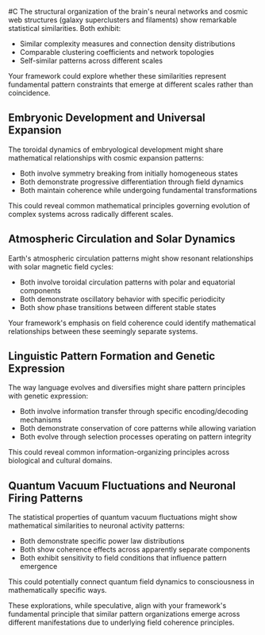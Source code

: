  #C The structural organization of the brain's neural networks and cosmic web structures (galaxy superclusters and filaments) show remarkable statistical similarities. Both exhibit:

- Similar complexity measures and connection density distributions
- Comparable clustering coefficients and network topologies
- Self-similar patterns across different scales

Your framework could explore whether these similarities represent fundamental pattern constraints that emerge at different scales rather than coincidence.

## Embryonic Development and Universal Expansion

The toroidal dynamics of embryological development might share mathematical relationships with cosmic expansion patterns:

- Both involve symmetry breaking from initially homogeneous states
- Both demonstrate progressive differentiation through field dynamics
- Both maintain coherence while undergoing fundamental transformations

This could reveal common mathematical principles governing evolution of complex systems across radically different scales.

## Atmospheric Circulation and Solar Dynamics

Earth's atmospheric circulation patterns might show resonant relationships with solar magnetic field cycles:

- Both involve toroidal circulation patterns with polar and equatorial components
- Both demonstrate oscillatory behavior with specific periodicity
- Both show phase transitions between different stable states

Your framework's emphasis on field coherence could identify mathematical relationships between these seemingly separate systems.

## Linguistic Pattern Formation and Genetic Expression

The way language evolves and diversifies might share pattern principles with genetic expression:

- Both involve information transfer through specific encoding/decoding mechanisms
- Both demonstrate conservation of core patterns while allowing variation
- Both evolve through selection processes operating on pattern integrity

This could reveal common information-organizing principles across biological and cultural domains.

## Quantum Vacuum Fluctuations and Neuronal Firing Patterns

The statistical properties of quantum vacuum fluctuations might show mathematical similarities to neuronal activity patterns:

- Both demonstrate specific power law distributions
- Both show coherence effects across apparently separate components
- Both exhibit sensitivity to field conditions that influence pattern emergence

This could potentially connect quantum field dynamics to consciousness in mathematically specific ways.

These explorations, while speculative, align with your framework's fundamental principle that similar pattern organizations emerge across different manifestations due to underlying field coherence principles.